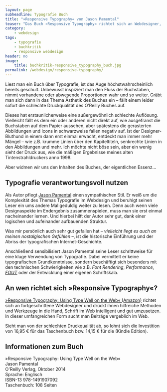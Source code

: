 ```yaml
---
layout: page
subheadline: Typografie Buch
title: "»Responsive Typography« von Jason Pamental"
teaser: "Das Buch »Responsive Typography« richtet sich an Webdesigner, die Schrift so perfekt wie möglich nutzen wollen und bietet dafür Methoden und Techniken."
category:
    - webdesign
tags:
    - typografie
    - buchkritik
    - responsive webdesign
header: no
image:
    title: buchkritik-responsive_typography_buch.jpg
permalink: /webdesign/responsive-typography/
---
```

Liest man ein Buch über Typografie, ist das Auge höchstwahrscheinlich bereits geschult. Unbewusst inspiziert man den Fluss der Buchstaben, nimmt vorhandene oder abwesende Proportionen wahr und so weiter. Gräbt man sich dann in das Thema Ästhetik des Buches ein – fällt einem leider sofort die schlechte Druckqualität des O’Reilly Buches auf.

Dieses hat erstaunlicherweise eine außergewöhnlich schlechte Auflösung. Vielleicht fällt es dem ein oder anderen nicht direkt auf, wie ausgefranst die Buchstaben auf dem Papier aussehen, aber spätestens die gerasterten Abbildungen und Icons in schwarzweiss fallen negativ auf. Ist der Designer-Bluthund in einem dann erst einmal erwacht, entdeckt man immer mehr Mängel – wie z.B. krumme Linien über den Kapiteltiteln, senkrechte Linien in den Abbildungen und mehr. Ich möchte nicht böse sein, aber ein wenig sieht der Druck aus, wie die mäßigen Ergebnisse meines alten Tintenstrahldruckers anno 1998.

Aber widmen wir uns den Inhalten des Buches, der eigentlichen Essenz…


## Typografie verantwortungsvoll nutzen

Als Autor pflegt [Jason Pamental][1] einen sympathischen Stil. Er weiß um die Komplexität des Themas Typografie im Webdesign und beruhigt seinen Leser ein ums andere Mal geduldig weiter zu lesen. Denn auch wenn viele Designaspekte im Endergebnis zusammenspielen, muss man sie erst einmal nacheinander lernen. Und hierbei hilft der Autor sehr gut, dank einer logischen und aufeinander aufbauenden Struktur.

Was mir persönlich auch sehr gut gefallen hat – *vielleicht liegt es auch an meinen nostalgischen Gefühlen* –, ist die historische Einführung und der Abriss der typografischen Internet-Geschichte.

Anschließend sensibilisiert Jason Pamental seine Leser schrittweise für eine kluge Verwendung von Typografie. Dabei vermittelt er keine typografischen Grundkenntnisse, sondern beschäftigt sich besonders mit den technischen Schwierigkeiten wie z.B. *Font Rendering*, *Performance*, [*FOUT*][3] oder der Entwicklung einer eigenen Schriftskala.


## An wen richtet sich »Responsive Typography«?

[»Responsive Typography: Using Type Well on the Web« (Amazon)][4] richtet sich an fortgeschrittene Webdesigner und drückt ihnen hilfreiche Methoden und Werkzeuge in die Hand, Schrift im Web intelligent und gut umzusetzen. In dieser umfangreichen Form sucht man Beiträge vergeblich im Web.

Sieht man von der schlechten Druckqualität ab, so lohnt sich die Investition von 16,95 € für das Taschenbuch bzw. 14,15 € für die (Kindle Edition). 


## Informationen zum Buch

»Responsive Typography: Using Type Well on the Web«  
Jason Pamental  
O'Reilly Verlag, Oktober 2014  
Sprache: Englisch  
ISBN-13 978-1491907092  
Taschenbuch: 108 Seiten  

 [1]: https://twitter.com/jpamental
 [2]: http://mo.phlow.de/buch-das-ende-einer-last/
 [3]: http://www.paulirish.com/2009/fighting-the-font-face-fout/
 [4]: http://www.amazon.de/gp/product/B00NH1JM4E/ref=as_li_tl?ie=UTF8&camp=1638&creative=19454&creativeASIN=B00NH1JM4E&linkCode=as2&tag=phlow-21&linkId=YJNWVBM7I3PEU4U5